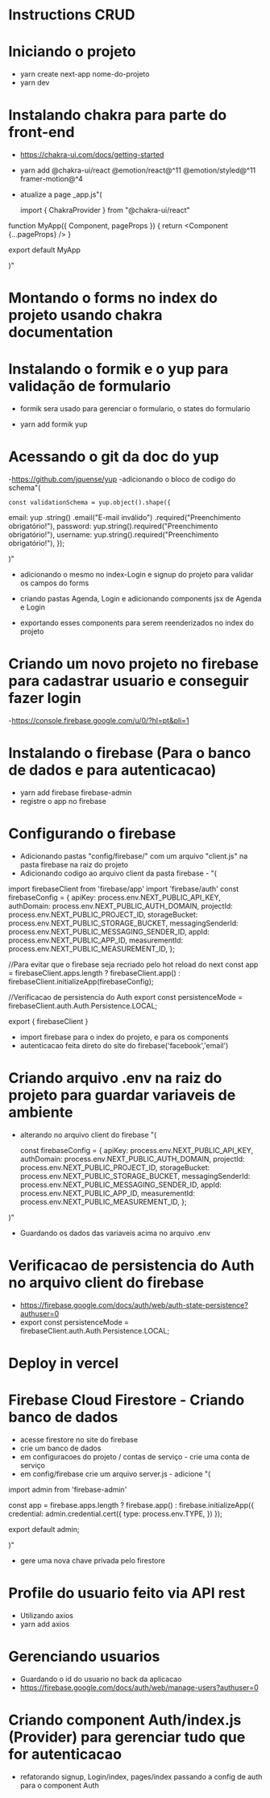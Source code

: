 # Instructions CRUD

# Iniciando o projeto

- yarn create next-app nome-do-projeto
- yarn dev

# Instalando chakra para parte do front-end

- https://chakra-ui.com/docs/getting-started
- yarn add @chakra-ui/react @emotion/react@^11 @emotion/styled@^11 framer-motion@^4
- atualize a page _app.js"(

    import { ChakraProvider } from "@chakra-ui/react"

function MyApp({ Component, pageProps }) {
  return <ChakraProvider>
    <Component {...pageProps} />
  </ChakraProvider>
}

export default MyApp

)"

# Montando o forms no index do projeto usando chakra documentation

# Instalando o formik e o yup para validação de formulario
- formik sera usado para gerenciar o formulario, o states do formulario

- yarn add formik yup

# Acessando o git da doc do yup
-https://github.com/jquense/yup
-adicionando o bloco de  codigo do schema"(
    
    const validationSchema = yup.object().shape({
  email: yup
    .string()
    .email("E-mail inválido")
    .required("Preenchimento obrigatório!"),
  password: yup.string().required("Preenchimento obrigatório!"),
  username: yup.string().required("Preenchimento obrigatório!"),
});

)"

- adicionando o mesmo no index-Login e signup do projeto para validar os campos do forms

- criando pastas Agenda, Login e adicionando components jsx de Agenda e Login 
- exportando esses components para serem reenderizados no index do projeto 


# Criando um novo projeto no firebase para cadastrar usuario e conseguir fazer login
-https://console.firebase.google.com/u/0/?hl=pt&pli=1

# Instalando o firebase (Para o banco de dados e para autenticacao)

- yarn add firebase firebase-admin
- registre o app no firebase

# Configurando o firebase
- Adicionando pastas "config/firebase/" com um arquivo "client.js" na pasta firebase na raiz do projeto
- Adicionando codigo ao arquivo client da pasta firebase - "(

import firebaseClient from 'firebase/app'
import 'firebase/auth'
const firebaseConfig = {
    apiKey: process.env.NEXT_PUBLIC_API_KEY,
    authDomain: process.env.NEXT_PUBLIC_AUTH_DOMAIN,
    projectId: process.env.NEXT_PUBLIC_PROJECT_ID,
    storageBucket: process.env.NEXT_PUBLIC_STORAGE_BUCKET,
    messagingSenderId: process.env.NEXT_PUBLIC_MESSAGING_SENDER_ID,
    appId: process.env.NEXT_PUBLIC_APP_ID,
    measurementId: process.env.NEXT_PUBLIC_MEASUREMENT_ID,
};

//Para evitar que o firebase seja recriado pelo hot reload do next 
const app = firebaseClient.apps.length ? firebaseClient.app() : firebaseClient.initializeApp(firebaseConfig);

//Verificacao de persistencia do Auth
export const persistenceMode = firebaseClient.auth.Auth.Persistence.LOCAL;


export { firebaseClient }

- import firebase para o index do projeto, e para os components 
- autenticacao feita direto do site do firebase('facebook','email')


# Criando arquivo .env na raiz do projeto para guardar variaveis de ambiente
- alterando no arquivo client do firebase "(

  const firebaseConfig = {
    apiKey: process.env.NEXT_PUBLIC_API_KEY,
    authDomain: process.env.NEXT_PUBLIC_AUTH_DOMAIN,
    projectId: process.env.NEXT_PUBLIC_PROJECT_ID,
    storageBucket: process.env.NEXT_PUBLIC_STORAGE_BUCKET,
    messagingSenderId: process.env.NEXT_PUBLIC_MESSAGING_SENDER_ID,
    appId: process.env.NEXT_PUBLIC_APP_ID,
    measurementId: process.env.NEXT_PUBLIC_MEASUREMENT_ID,
};

)"

- Guardando os dados das variaveis acima no arquivo .env 

# Verificacao de persistencia do Auth no arquivo client do firebase

- https://firebase.google.com/docs/auth/web/auth-state-persistence?authuser=0
- export const persistenceMode = firebaseClient.auth.Auth.Persistence.LOCAL;

# Deploy in vercel

# Firebase Cloud Firestore - Criando banco de dados
- acesse firestore no site do firebase
- crie um banco de dados
- em configuracoes do projeto  /  contas de serviço - crie uma conta de serviço
- em config/firebase crie um arquivo server.js - adicione "(

import admin from 'firebase-admin'

const app = firebase.apps.length ? firebase.app() : firebase.initializeApp({
    credential: admin.credential.cert({
        type: process.env.TYPE,
    })
});

export default admin;


)"

- gere uma nova chave privada pelo firestore

# Profile do usuario feito via API rest
- Utilizando axios
- yarn add axios


# Gerenciando usuarios 
- Guardando o id do usuario no back da aplicacao
- https://firebase.google.com/docs/auth/web/manage-users?authuser=0


# Criando component Auth/index.js (Provider) para gerenciar tudo que for autenticacao
- refatorando signup, Login/index, pages/index passando a config de auth para o component Auth
